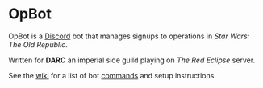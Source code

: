 # OpBot

OpBot is a [Discord](https://discordapp.com/) bot that manages signups to operations in  *Star Wars: The Old Republic*.

Written for **DARC** an imperial side guild playing on *The Red Eclipse* server.

See the [wiki](https://github.com/Aspallar/OpBot/wiki) for a list of bot [commands](https://github.com/Aspallar/OpBot/wiki/OpBot-Commands) and
setup instructions.

